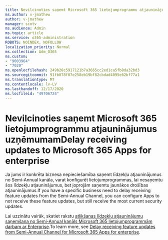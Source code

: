 ```yaml
---
title: Nevilcinoties saņemt Microsoft 365 lietojumprogrammu atjauninājumus uzņēmumam
ms.author: v-jmathew
author: v-jmathew
manager: scotv
ms.audience: Admin
ms.topic: article
ms.service: o365-administration
ROBOTS: NOINDEX, NOFOLLOW
localization_priority: Normal
ms.collection: Adm_O365
ms.custom:
- "9003964"
- "7020"
ms.openlocfilehash: 249b28c5917121b7a3665cc2ed1ca5fb8da32bd3
ms.sourcegitcommit: 91fb078f07e258eb19bf82cbdad4095e62bf77a1
ms.translationtype: MT
ms.contentlocale: lv-LV
ms.lasthandoff: 12/17/2020
ms.locfileid: "49706724"
---
```

# <a name="delay-receiving-updates-to-microsoft-365-apps-for-enterprise"></a><span data-ttu-id="7618f-102">Nevilcinoties saņemt Microsoft 365 lietojumprogrammu atjauninājumus uzņēmumam</span><span class="sxs-lookup"><span data-stu-id="7618f-102">Delay receiving updates to Microsoft 365 Apps for enterprise</span></span>

<span data-ttu-id="7618f-103">Ja jums ir konkrēta biznesa nepieciešamība saņemt līdzekļu atjauninājumus no Semi-Annual kanāla, varat konfigurēt lietojumprogrammas, lai nesaņemtu šos līdzekļu atjauninājumus, bet joprojām saņemtu jaunākos drošības atjauninājumus.</span><span class="sxs-lookup"><span data-stu-id="7618f-103">If you have a specific business need to delay receiving feature updates from the Semi-Annual Channel, you can configure Apps to not receive these feature updates, but still receive the most current security updates.</span></span>

<span data-ttu-id="7618f-104">Lai uzzinātu vairāk, skatiet rakstu [atlikšanas līdzekļu atjauninājumu saņemšana no Semi-Annual kanāls Microsoft 365 lietojumprogrammām darbam ar Enterprise](https://go.microsoft.com/fwlink/?linkid=2109533).</span><span class="sxs-lookup"><span data-stu-id="7618f-104">To learn more, see [Delay receiving feature updates from Semi-Annual Channel for Microsoft 365 Apps for enterprise](https://go.microsoft.com/fwlink/?linkid=2109533).</span></span>
